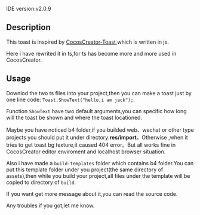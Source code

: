 IDE version:v2.0.9
## Description
This toast is inspired by [CocosCreator-Toast](https://github.com/jtly1985/CocosCreator-Toast),which is written in js.

Here i have rewrited it in ts,for ts has become more and more used in CocosCreator.

## Usage
Downlod the two ts files into your project,then you can make a toast just by one line code: ``Toast.ShowText("hello,i am jack");``.

Function ``ShowText`` have two default arguments,you can specific how long will the toast be shown and where the toast locationed.

Maybe you have noticed b4 folder,if you builded web、wechat or other type projects you should put it under directory:**res/import**。Otherwise ,when it tries to get toast bg texture,it caused 404 error。But all works fine in CocosCreator editor enviroment and localhost browser situation.

Also i have made a ``build-templates`` folder which contains b4 folder.You can put this template folder under you project(the same directory of assets),then while you build your project,all files under the template will be copied to directory of ``build``.

If you want get more message about it,you can read the source code.

Any troubles if you got,let me know.
